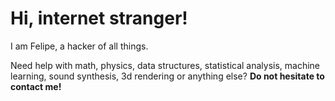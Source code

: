 # Hi, internet stranger!

I am Felipe, a hacker of all things.

Need help with math, physics, data structures, statistical analysis, machine learning, sound synthesis, 3d rendering or anything else? **Do not hesitate to contact me!**
